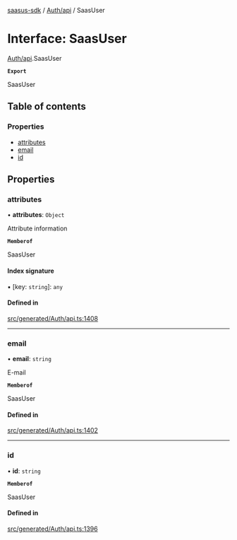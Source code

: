 [saasus-sdk](../README.md) / [Auth/api](../modules/Auth_api.md) / SaasUser

# Interface: SaasUser

[Auth/api](../modules/Auth_api.md).SaasUser

**`Export`**

SaasUser

## Table of contents

### Properties

- [attributes](Auth_api.SaasUser.md#attributes)
- [email](Auth_api.SaasUser.md#email)
- [id](Auth_api.SaasUser.md#id)

## Properties

### attributes

• **attributes**: `Object`

Attribute information

**`Memberof`**

SaasUser

#### Index signature

▪ [key: `string`]: `any`

#### Defined in

[src/generated/Auth/api.ts:1408](https://github.com/saasus-platform/saasus-sdk-javascript/blob/c6c266c/src/generated/Auth/api.ts#L1408)

___

### email

• **email**: `string`

E-mail

**`Memberof`**

SaasUser

#### Defined in

[src/generated/Auth/api.ts:1402](https://github.com/saasus-platform/saasus-sdk-javascript/blob/c6c266c/src/generated/Auth/api.ts#L1402)

___

### id

• **id**: `string`

**`Memberof`**

SaasUser

#### Defined in

[src/generated/Auth/api.ts:1396](https://github.com/saasus-platform/saasus-sdk-javascript/blob/c6c266c/src/generated/Auth/api.ts#L1396)
